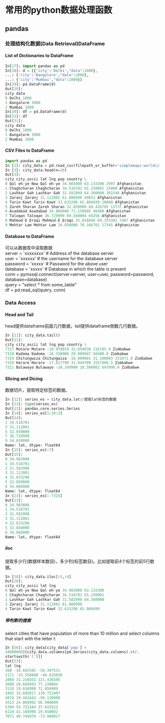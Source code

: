# 常用的python数据处理函数

## pandas

### 处理结构化数据\(Data Retrieval\)DataFrame

#### List of Dictionaries to DataFrame

```py
In[27]: import pandas as pd
In[28]: d = [{'city':'Delhi',"data":1000},
...: {'city':'Bangalore',"data":2000},
...: {'city':'Mumbai',"data":1000}]
In[29]: pd.DataFrame(d)
Out[29]:
city data
0 Delhi 1000
1 Bangalore 2000
2 Mumbai 1000
In[30]: df = pd.DataFrame(d)
In[31]: df
Out[31]:
city data
0 Delhi 1000
1 Bangalore 2000
2 Mumbai 1000
```

#### CSV Files to DataFrame

```python
import pandas as pd
In [2]: city_data = pd.read_csv(filepath_or_buffer='simplemaps-worldcities-basic.csv')
In [3]: city_data.head(n=10)
Out[3]:
city city_ascii lat lng pop country \
0 Qal eh-ye Now Qal eh-ye 34.983000 63.133300 2997 Afghanistan
1 Chaghcharan Chaghcharan 34.516701 65.250001 15000 Afghanistan
2 Lashkar Gah Lashkar Gah 31.582998 64.360000 201546 Afghanistan
3 Zaranj Zaranj 31.112001 61.886998 49851 Afghanistan
4 Tarin Kowt Tarin Kowt 32.633298 65.866699 10000 Afghanistan
5 Zareh Sharan Zareh Sharan 32.850000 68.416705 13737 Afghanistan
6 Asadabad Asadabad 34.866000 71.150005 48400 Afghanistan
7 Taloqan Taloqan 36.729999 69.540004 64256 Afghanistan
8 Mahmud-E Eraqi Mahmud-E Eraqi 35.016696 69.333301 7407 Afghanistan
9 Mehtar Lam Mehtar Lam 34.650000 70.166701 17345 Afghanistan
```

#### Database to DataFrame

可以从数据库中读取数据  
server = 'xxxxxxxx' \# Address of the database server  
user = 'xxxxxx' \# the username for the database server  
password = 'xxxxx' \# Password for the above user  
database = 'xxxxx' \# Database in which the table is present  
conn = pymssql.connect\(server=server, user=user, password=password, database=database\)  
query = "select \* from some\_table"  
df = pd.read\_sql\(query, conn\)

### Data Access

#### Head and Tail

head提供dataframe前面几行数据，tail提供dataframe倒数几行数据。

```py
In [11]: city_data.tail()
Out[11]:
city city_ascii lat lng pop country \
7317 Mutare Mutare -18.970019 32.650038 216785.0 Zimbabwe
7318 Kadoma Kadoma -18.330006 29.909947 56400.0 Zimbabwe
7319 Chitungwiza Chitungwiza -18.000001 31.100003 331071.0 Zimbabwe
7320 Harare Harare -17.817790 31.044709 1557406.5 Zimbabwe
7321 Bulawayo Bulawayo -20.169998 28.580002 697096.0 Zimbabwe
```

#### Slicing and Dicing

数据切片，提取特定标签的数据。

```py
In [12]: series_es = city_data.lat//提取lat标签的数据
In [13]: type(series_es)
Out[13]: pandas.core.series.Series
In [14]: series_es[1:10:2]
Out[14]:
1 34.516701
3 31.112001
5 32.850000
7 36.729999
9 34.650000
Name: lat, dtype: float64
In [15]: series_es[:7]
Out[15]:
0 34.983000
1 34.516701
2 31.582998
3 31.112001
4 32.633298
5 32.850000
6 34.866000
Name: lat, dtype: float64
In [23]: series_es[:-7315]
Out[23]:
0 34.983000
1 34.516701
2 31.582998
3 31.112001
4 32.633298
5 32.850000
6 34.866000
Name: lat, dtype: float64
```

##### iloc

提取多少行\(数据样本数目\)，多少列\(标签数目\)。比如提取前4个标签的前5行数据。

```py
In [28]: city_data.iloc[:5,:4]
Out[28]:
city city_ascii lat lng
0 Qal eh-ye Now Qal eh-ye 34.983000 63.133300
1 Chaghcharan Chaghcharan 34.516701 65.250001
2 Lashkar Gah Lashkar Gah 31.582998 64.360000
3 Zaranj Zaranj 31.112001 61.886998
4 Tarin Kowt Tarin Kowt 32.633298 65.866699
```

##### 带判断的搜索

select cities that have population of more than 10 million and select columns that start with the letter l:

```py
In [56]: city_data[city_data['pop'] >
10000000][city_data.columns[pd.Series(city_data.columns).str.
startswith('l')]]
Out[53]:
lat lng
360 -34.602502 -58.397531
1171 -23.558680 -46.625020
2068 31.216452 121.436505
3098 28.669993 77.230004
3110 19.016990 72.856989
3492 35.685017 139.751407
4074 19.442442 -99.130988
4513 24.869992 66.990009
5394 55.752164 37.615523
6124 41.104996 29.010002
7071 40.749979 -73.980017
```



